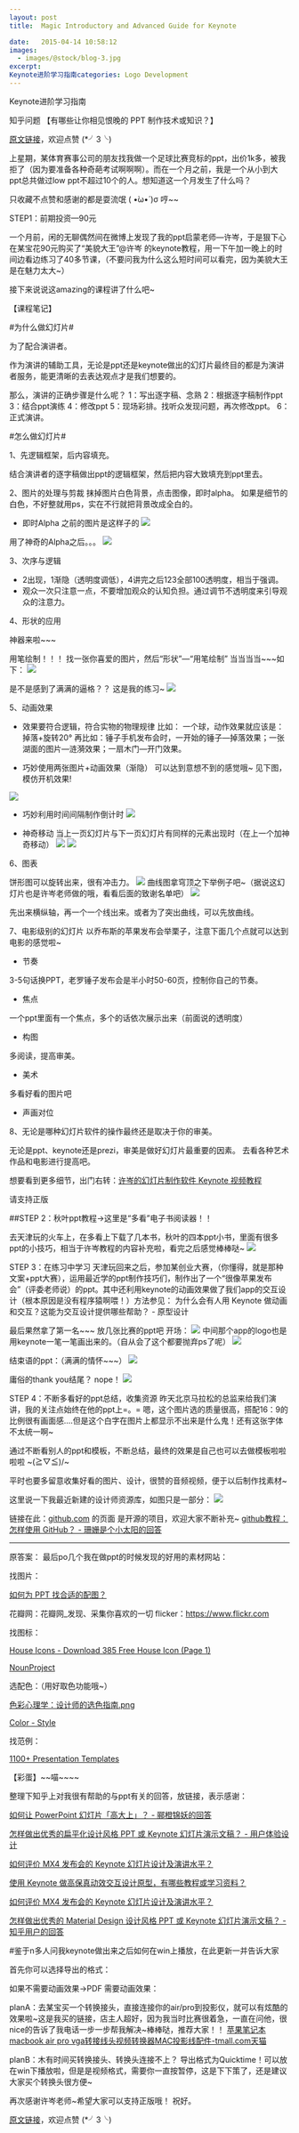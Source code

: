 ```yaml
---
layout: post
title:  Magic Introductory and Advanced Guide for Keynote

date:   2015-04-14 10:58:12
images:
  - images/@stock/blog-3.jpg
excerpt:
Keynote进阶学习指南categories: Logo Development
---
```


Keynote进阶学习指南

知乎问题
【有哪些让你相见恨晚的 PPT 制作技术或知识？】

[原文链接](https://www.zhihu.com/question/20070065/answer/79557687)，欢迎点赞 (*╯3╰)

上星期，某体育赛事公司的朋友找我做一个足球比赛竞标的ppt，出价1k多，被我拒了（因为要准备各种奇葩考试啊啊啊）。而在一个月之前，我是一个从小到大ppt总共做过low ppt不超过10个的人。想知道这一个月发生了什么吗？

只收藏不点赞和感谢的都是耍流氓 ( •̀ω•́ )σ 哼~~

STEP1：前期投资—90元

一个月前，闲的无聊偶然间在微博上发现了我的ppt启蒙老师—许岑，于是狠下心在某宝花90元购买了“美貌大王”@许岑 的keynote教程，用一下午加一晚上的时间边看边练习了40多节课，（不要问我为什么这么短时间可以看完，因为美貌大王是在魅力太大~）

接下来说说这amazing的课程讲了什么吧~

【课程笔记】

#为什么做幻灯片#

为了配合演讲者。

作为演讲的辅助工具，无论是ppt还是keynote做出的幻灯片最终目的都是为演讲者服务，能更清晰的去表达观点才是我们想要的。

那么，演讲的正确步骤是什么呢？
1：写出逐字稿、念熟
2：根据逐字稿制作ppt
3：结合ppt演练
4：修改ppt
5：现场彩排。找听众发现问题，再次修改ppt。
6：正式演讲。

#怎么做幻灯片#

1、先逻辑框架，后内容填充。

结合演讲者的逐字稿做出ppt的逻辑框架，然后把内容大致填充到ppt里去。

2、图片的处理与剪裁
抹掉图片白色背景，点击图像，即时alpha。
如果是细节的白色，不好整就用ps，实在不行就把背景改成全白的。

* 即时Alpha
之前的图片是这样子的
![](http://ww3.sinaimg.cn/large/85b1eb2djw1f6umj3i9gdj20go0ahaas.jpg)

用了神奇的Alpha之后。。。
![](http://ww3.sinaimg.cn/large/85b1eb2djw1f6umjs3vypj20go0ah3z6.jpg)


3、次序与逻辑

* 2出现，1渐隐（透明度调低），4讲完之后123全部100透明度，相当于强调。
* 观众一次只注意一点，不要增加观众的认知负担。通过调节不透明度来引导观众的注意力。

4、形状的应用

神器来啦~~~

用笔绘制！！！
找一张你喜爱的图片，然后“形状”—“用笔绘制”
当当当当~~~如下：
![](http://ww2.sinaimg.cn/large/85b1eb2djw1f6umksgt8xj20g109umxt.jpg)

是不是感到了满满的逼格？？
这是我的练习~
![](http://ww1.sinaimg.cn/large/85b1eb2djw1f6umlalyxnj20go0cidfx.jpg)

5、动画效果

* 效果要符合逻辑，符合实物的物理规律
比如： 一个球，动作效果就应该是：掉落+旋转20°
再比如：锤子手机发布会时，一开始的锤子—掉落效果；一张湖面的图片—涟漪效果；一扇木门—开门效果。

* 巧妙使用两张图片+动画效果（渐隐）
可以达到意想不到的感觉哦~
见下图，模仿开机效果!

![](http://ww3.sinaimg.cn/large/85b1eb2djw1f6umm5173rj20go09ndgw.jpg)

* 巧妙利用时间间隔制作倒计时
![](http://ww3.sinaimg.cn/large/85b1eb2djw1f6ummqtthxj20go0cgmxf.jpg)

* 神奇移动
当上一页幻灯片与下一页幻灯片有同样的元素出现时（在上一个加神奇移动）
![](http://ww1.sinaimg.cn/large/85b1eb2djw1f6umncuom0j20go084js0.jpg)
![](http://ww3.sinaimg.cn/large/85b1eb2djw1f6umniqgw4j20go0973zc.jpg)


6、图表

饼形图可以旋转出来，很有冲击力。
![](http://ww4.sinaimg.cn/large/85b1eb2djw1f6umo7v0iuj20go0afwfa.jpg)
曲线图拿穹顶之下举例子吧~（据说这幻灯片也是许岑老师做的哦，看看后面的致谢名单吧）
![](http://ww4.sinaimg.cn/large/85b1eb2djw1f6umowj4f3j20go090q41.jpg)

先出来横纵轴，再一个一个线出来。或者为了突出曲线，可以先放曲线。

7、电影级别的幻灯片
以乔布斯的苹果发布会举栗子，注意下面几个点就可以达到电影的感觉啦~

* 节奏

3-5句话换PPT，老罗锤子发布会是半小时50-60页，控制你自己的节奏。

* 焦点

一个ppt里面有一个焦点，多个的话依次展示出来（前面说的透明度）

* 构图

多阅读，提高审美。

* 美术

多看好看的图片吧

* 声画对位

8、无论是哪种幻灯片软件的操作最终还是取决于你的审美。

无论是ppt、keynote还是prezi，审美是做好幻灯片最重要的因素。
去看各种艺术作品和电影进行提高吧。

想要看到更多细节，出门右转：[许岑的幻灯片制作软件 Keynote 视频教程](https://item.taobao.com/item.htm?id=40975579044&toSite=main#detail)

请支持正版

##STEP 2：秋叶ppt教程→这里是“多看”电子书阅读器！！

去天津玩的火车上，在多看上下载了几本书，秋叶的四本ppt小书，里面有很多ppt的小技巧，相当于许岑教程的内容补充啦，看完之后感觉棒棒哒~
![](http://ww2.sinaimg.cn/large/85b1eb2djw1f6umrn3ihvj20go0tntco.jpg)

STEP 3：在练习中学习
天津玩回来之后，参加某创业大赛，（你懂得，就是那种文案+ppt大赛），运用最近学的ppt制作技巧们，制作出了一个“很像苹果发布会”（评委老师说）的ppt。其中还利用keynote的动画效果做了我们app的交互设计（根本原因是没有程序猿啊喂！）方法参见：
为什么会有人用 Keynote 做动画和交互？这能为交互设计提供哪些帮助？ - 原型设计

最后果然拿了第一名~~~
放几张比赛的ppt吧
开场：
![](http://ww4.sinaimg.cn/large/85b1eb2djw1f6umsbccwvj20go0af40i.jpg)
中间那个app的logo也是用keynote一笔一笔画出来的。（自从会了这个都要抛弃ps了呢）
![](http://ww2.sinaimg.cn/large/85b1eb2djw1f6umsq26n6j20go0afjso.jpg)

结束语的ppt：（满满的情怀~~~）
![](http://ww3.sinaimg.cn/large/85b1eb2djw1f6umtb99y4j20go0afwh1.jpg)

庸俗的thank you结尾？
nope！
![](http://ww4.sinaimg.cn/large/85b1eb2djw1f6umtoi17uj20go0afwf9.jpg)

STEP 4：不断多看好的ppt总结，收集资源
昨天北京马拉松的总监来给我们演讲，我的关注点始终在他的ppt上=。=
嗯，这个图片选的质量很高，搭配16：9的比例很有画面感....但是这个白字在图片上都显示不出来是什么鬼！还有这张字体不太统一啊~

通过不断看别人的ppt和模板，不断总结，最终的效果是自己也可以去做模板啦啦啦啦
~\(≧▽≦)/~

平时也要多留意收集好看的图片、设计，很赞的音频视频，便于以后制作找素材~

这里说一下我最近新建的设计师资源库，如图只是一部分：
![](http://ww4.sinaimg.cn/large/85b1eb2djw1f6umux1qaoj20go0l4dkh.jpg)

链接在此：[github.com](https://link.zhihu.com/?target=https%3A//github.com/timmy3131/design-resource) 的页面 是开源的项目，欢迎大家不断补充~
[github教程：怎样使用 GitHub？ - 珊姗是个小太阳的回答](https://www.zhihu.com/question/20070065/answer/79557687)

------------
原答案：
最后po几个我在做ppt的时候发现的好用的素材网站：

找图片：

[如何为 PPT 找合适的配图？](http://www.zhihu.com/question/20987759/answer/25026775)

花瓣网：花瓣网_发现、采集你喜欢的一切
flicker：https://www.flickr.com

找图标：

[House Icons - Download 385 Free House Icon (Page 1)](https://link.zhihu.com/?target=http%3A//findicons.com/search/house)

[NounProject](https://link.zhihu.com/?target=http%3A//thenounproject.com/)

选配色：（用好取色功能哦~）

[色彩心理学：设计师的选色指南.png](https://link.zhihu.com/?target=http%3A//vdisk.weibo.com/s/u038UQN2PdzI)

[Color - Style](https://link.zhihu.com/?target=http%3A//www.google.com/design/spec/style/color.html%23color-color-palette)

找范例：

[1100+ Presentation Templates](https://link.zhihu.com/?target=http%3A//graphicriver.net/category/presentation-templates)

【彩蛋】~~喵~~~~

整理下知乎上对我很有帮助的与ppt有关的回答，放链接，表示感谢：

[如何让 PowerPoint 幻灯片「高大上」？ - 郦橙锦妖的回答](http://www.zhihu.com/question/22718708/answer/22568837)

[怎样做出优秀的扁平化设计风格 PPT 或 Keynote 幻灯片演示文稿？ - 用户体验设计](http://www.zhihu.com/question/21274267)

[如何评价 MX4 发布会的 Keynote 幻灯片设计及演讲水平？](http://www.zhihu.com/question/25088460)

[使用 Keynote 做高保真动效交互设计原型，有哪些教程或学习资料？](http://www.zhihu.com/question/24563983)

[如何评价 MX4 发布会的 Keynote 幻灯片设计及演讲水平？](http://www.zhihu.com/question/25088460)

[怎样做出优秀的 Material Design 设计风格 PPT 或 Keynote 幻灯片演示文稿？ - 知乎用户的回答](http://www.zhihu.com/question/26716269/answer/36076460)

#鉴于n多人问我keynote做出来之后如何在win上播放，在此更新一并告诉大家

首先你可以选择导出的格式：

如果不需要动画效果→PDF
需要动画效果：

planA：去某宝买一个转换接头，直接连接你的air/pro到投影仪，就可以有炫酷的效果啦~这是我买的链接，店主人超好，因为我当时比赛很着急，一直在问他，很nice的告诉了我电话一步一步帮我解决~棒棒哒，推荐大家！！
[苹果笔记本macbook air pro vga转接线头视频转换器MAC投影线配件-tmall.com天猫](https://link.zhihu.com/?target=http%3A//detail.tmall.com/item.htm%3Fid%3D38242179235%26spm%3Da1z09.2.9.99.pju6GL%26_u%3Dau8lafe6603)

planB：木有时间买转换接头、转换头连接不上？
导出格式为Quicktime！可以放在win下播放啦，但是是视频格式，需要你一直按暂停，这是下下策了，还是建议大家买个转换头很方便~

再次感谢许岑老师~希望大家可以支持正版哦！
祝好。

[原文链接](https://www.zhihu.com/question/20070065/answer/79557687)，欢迎点赞 (*╯3╰)